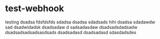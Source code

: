 # test-webhook
testing
dsadsa
fdsfdsfds
sdadsa
dsadsa
sdadsads
hihi
dsadsa
sdadawdw
sad
dsadwidadsk
dsadsadaw
d
sadsadasdaw
dsadsadsdadsadw
dsadsadsadsadsasdsads
dsadsadasd
dsadsadasd
sdasdadsdes
